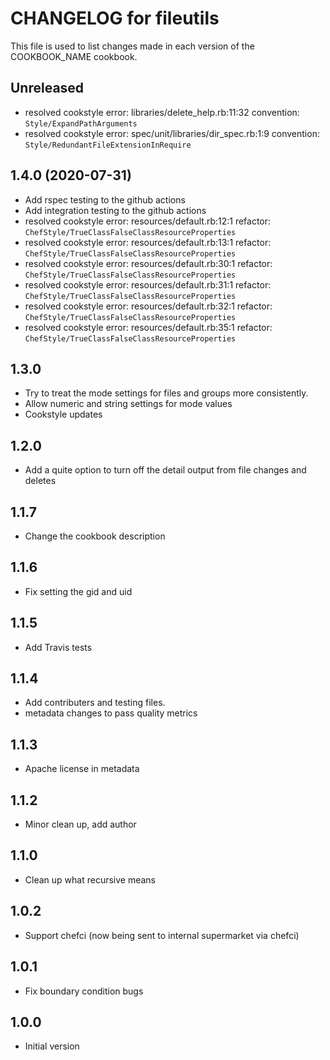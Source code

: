 
# CHANGELOG for fileutils

This file is used to list changes made in each version of the COOKBOOK_NAME
cookbook.

## Unreleased

- resolved cookstyle error: libraries/delete_help.rb:11:32 convention: `Style/ExpandPathArguments`
- resolved cookstyle error: spec/unit/libraries/dir_spec.rb:1:9 convention: `Style/RedundantFileExtensionInRequire`

## 1.4.0 (2020-07-31)

* Add rspec testing to the github actions
* Add integration testing to the github actions
* resolved cookstyle error: resources/default.rb:12:1 refactor: `ChefStyle/TrueClassFalseClassResourceProperties`
* resolved cookstyle error: resources/default.rb:13:1 refactor: `ChefStyle/TrueClassFalseClassResourceProperties`
* resolved cookstyle error: resources/default.rb:30:1 refactor: `ChefStyle/TrueClassFalseClassResourceProperties`
* resolved cookstyle error: resources/default.rb:31:1 refactor: `ChefStyle/TrueClassFalseClassResourceProperties`
* resolved cookstyle error: resources/default.rb:32:1 refactor: `ChefStyle/TrueClassFalseClassResourceProperties`
* resolved cookstyle error: resources/default.rb:35:1 refactor: `ChefStyle/TrueClassFalseClassResourceProperties`

## 1.3.0

* Try to treat the mode settings for files and groups more consistently.
* Allow numeric and string settings for mode values
* Cookstyle updates

## 1.2.0

* Add a quite option to turn off the detail output from file changes and deletes

## 1.1.7

* Change the cookbook description

## 1.1.6

* Fix setting the gid and uid

## 1.1.5

* Add Travis tests

## 1.1.4

* Add contributers and testing files.
* metadata changes to pass quality metrics

## 1.1.3

* Apache license in metadata

## 1.1.2

* Minor clean up, add author

## 1.1.0

* Clean up what recursive means

## 1.0.2

* Support chefci (now being sent to internal supermarket via chefci)

## 1.0.1

* Fix boundary condition bugs

## 1.0.0

* Initial version
